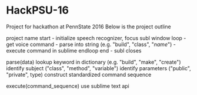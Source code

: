# HackPSU-16
Project for hackathon at PennState 2016
Below is the project outline

project name
	start - initialize speech recognizer, focus subl window
	loop - get voice command
		- parse into string (e.g. "build", "class", "_name_")
		- execute command in sublime
	endloop
	end - subl closes


parse(data)
	lookup keyword in dictionary (e.g. "build", "make", "create")
	identify subject ("class", "method", "variable")
	identify parameters ("public", "private", type)
	construct standardized command sequence

execute(command_sequence)
	use sublime text api
